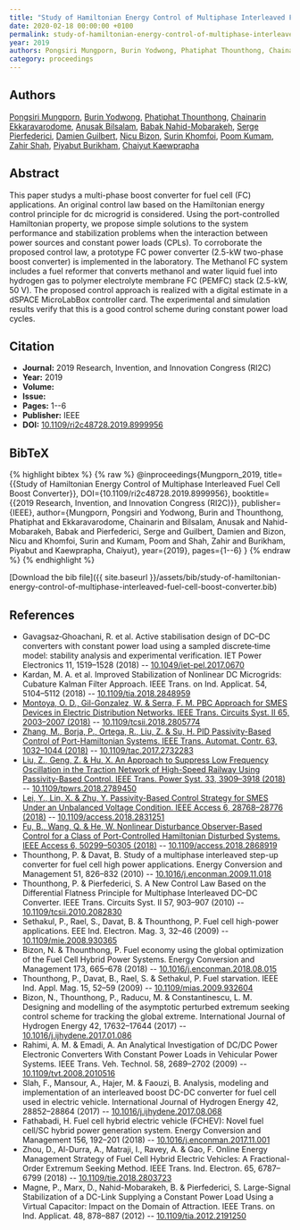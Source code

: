 ```yaml
---
title: "Study of Hamiltonian Energy Control of Multiphase Interleaved Fuel Cell Boost Converter"
date: 2020-02-18 00:00:00 +0100
permalink: study-of-hamiltonian-energy-control-of-multiphase-interleaved-fuel-cell-boost-converter
year: 2019
authors: Pongsiri Mungporn, Burin Yodwong, Phatiphat Thounthong, Chainarin Ekkaravarodome, Anusak Bilsalam, Babak Nahid-Mobarakeh, Serge Pierfederici, Damien Guilbert, Nicu Bizon, Surin Khomfoi, Poom Kumam, Zahir Shah, Piyabut Burikham, Chaiyut Kaewprapha
category: proceedings
---
```

 
## Authors
[Pongsiri Mungporn](authors/pongsiri-mungporn), [Burin Yodwong](authors/burin-yodwong), [Phatiphat Thounthong](authors/phatiphat-thounthong), [Chainarin Ekkaravarodome](authors/chainarin-ekkaravarodome), [Anusak Bilsalam](authors/anusak-bilsalam), [Babak Nahid-Mobarakeh](authors/babak-nahid-mobarakeh), [Serge Pierfederici](authors/serge-pierfederici), [Damien Guilbert](authors/damien-guilbert), [Nicu Bizon](authors/nicu-bizon), [Surin Khomfoi](authors/surin-khomfoi), [Poom Kumam](authors/poom-kumam), [Zahir Shah](authors/zahir-shah), [Piyabut Burikham](authors/piyabut-burikham), [Chaiyut Kaewprapha](authors/chaiyut-kaewprapha)
 
## Abstract
This paper studys a multi-phase boost converter for fuel cell (FC) applications. An original control law based on the Hamiltonian energy control principle for dc microgrid is considered. Using the port-controlled Hamiltonian property, we propose simple solutions to the system performance and stabilization problems when the interaction between power sources and constant power loads (CPLs). To corroborate the proposed control law, a prototype FC power converter (2.5-kW two-phase boost converter) is implemented in the laboratory. The Methanol FC system includes a fuel reformer that converts methanol and water liquid fuel into hydrogen gas to polymer electrolyte membrane FC (PEMFC) stack (2.5-kW, 50 V). The proposed control approach is realized with a digital estimate in a dSPACE MicroLabBox controller card. The experimental and simulation results verify that this is a good control scheme during constant power load cycles.
 
## Citation
- **Journal:** 2019 Research, Invention, and Innovation Congress (RI2C)
- **Year:** 2019
- **Volume:** 
- **Issue:** 
- **Pages:** 1--6
- **Publisher:** IEEE
- **DOI:** [10.1109/ri2c48728.2019.8999956](https://doi.org/10.1109/ri2c48728.2019.8999956)
 
## BibTeX
{% highlight bibtex %}
{% raw %}
@inproceedings{Mungporn_2019,
  title={{Study of Hamiltonian Energy Control of Multiphase Interleaved Fuel Cell Boost Converter}},
  DOI={10.1109/ri2c48728.2019.8999956},
  booktitle={{2019 Research, Invention, and Innovation Congress (RI2C)}},
  publisher={IEEE},
  author={Mungporn, Pongsiri and Yodwong, Burin and Thounthong, Phatiphat and Ekkaravarodome, Chainarin and Bilsalam, Anusak and Nahid-Mobarakeh, Babak and Pierfederici, Serge and Guilbert, Damien and Bizon, Nicu and Khomfoi, Surin and Kumam, Poom and Shah, Zahir and Burikham, Piyabut and Kaewprapha, Chaiyut},
  year={2019},
  pages={1--6}
}
{% endraw %}
{% endhighlight %}
 
[Download the bib file]({{ site.baseurl }}/assets/bib/study-of-hamiltonian-energy-control-of-multiphase-interleaved-fuel-cell-boost-converter.bib)
 
## References
- Gavagsaz‐Ghoachani, R. et al. Active stabilisation design of DC–DC converters with constant power load using a sampled discrete‐time model: stability analysis and experimental verification. IET Power Electronics 11, 1519–1528 (2018) -- [10.1049/iet-pel.2017.0670](https://doi.org/10.1049/iet-pel.2017.0670)
- Kardan, M. A. et al. Improved Stabilization of Nonlinear DC Microgrids: Cubature Kalman Filter Approach. IEEE Trans. on Ind. Applicat. 54, 5104–5112 (2018) -- [10.1109/tia.2018.2848959](https://doi.org/10.1109/tia.2018.2848959)
- [Montoya, O. D., Gil-Gonzalez, W. & Serra, F. M. PBC Approach for SMES Devices in Electric Distribution Networks. IEEE Trans. Circuits Syst. II 65, 2003–2007 (2018)](pbc-approach-for-smes-devices-in-electric-distribution-networks) -- [10.1109/tcsii.2018.2805774](https://doi.org/10.1109/tcsii.2018.2805774)
- [Zhang, M., Borja, P., Ortega, R., Liu, Z. & Su, H. PID Passivity-Based Control of Port-Hamiltonian Systems. IEEE Trans. Automat. Contr. 63, 1032–1044 (2018)](pid-passivity-based-control-of-port-hamiltonian-systems) -- [10.1109/tac.2017.2732283](https://doi.org/10.1109/tac.2017.2732283)
- [Liu, Z., Geng, Z. & Hu, X. An Approach to Suppress Low Frequency Oscillation in the Traction Network of High-Speed Railway Using Passivity-Based Control. IEEE Trans. Power Syst. 33, 3909–3918 (2018)](an-approach-to-suppress-low-frequency-oscillation-in-the-traction-network-of-high-speed-railway-using-passivity-based-control) -- [10.1109/tpwrs.2018.2789450](https://doi.org/10.1109/tpwrs.2018.2789450)
- [Lei, Y., Lin, X. & Zhu, Y. Passivity-Based Control Strategy for SMES Under an Unbalanced Voltage Condition. IEEE Access 6, 28768–28776 (2018)](passivity-based-control-strategy-for-smes-under-an-unbalanced-voltage-condition) -- [10.1109/access.2018.2831251](https://doi.org/10.1109/access.2018.2831251)
- [Fu, B., Wang, Q. & He, W. Nonlinear Disturbance Observer-Based Control for a Class of Port-Controlled Hamiltonian Disturbed Systems. IEEE Access 6, 50299–50305 (2018)](nonlinear-disturbance-observer-based-control-for-a-class-of-port-controlled-hamiltonian-disturbed-systems) -- [10.1109/access.2018.2868919](https://doi.org/10.1109/access.2018.2868919)
- Thounthong, P. & Davat, B. Study of a multiphase interleaved step-up converter for fuel cell high power applications. Energy Conversion and Management 51, 826–832 (2010) -- [10.1016/j.enconman.2009.11.018](https://doi.org/10.1016/j.enconman.2009.11.018)
- Thounthong, P. & Pierfederici, S. A New Control Law Based on the Differential Flatness Principle for Multiphase Interleaved DC–DC Converter. IEEE Trans. Circuits Syst. II 57, 903–907 (2010) -- [10.1109/tcsii.2010.2082830](https://doi.org/10.1109/tcsii.2010.2082830)
- Sethakul, P., Rael, S., Davat, B. & Thounthong, P. Fuel cell high-power applications. EEE Ind. Electron. Mag. 3, 32–46 (2009) -- [10.1109/mie.2008.930365](https://doi.org/10.1109/mie.2008.930365)
- Bizon, N. & Thounthong, P. Fuel economy using the global optimization of the Fuel Cell Hybrid Power Systems. Energy Conversion and Management 173, 665–678 (2018) -- [10.1016/j.enconman.2018.08.015](https://doi.org/10.1016/j.enconman.2018.08.015)
- Thounthong, P., Davat, B., Rael, S. & Sethakul, P. Fuel starvation. IEEE Ind. Appl. Mag. 15, 52–59 (2009) -- [10.1109/mias.2009.932604](https://doi.org/10.1109/mias.2009.932604)
- Bizon, N., Thounthong, P., Raducu, M. & Constantinescu, L. M. Designing and modelling of the asymptotic perturbed extremum seeking control scheme for tracking the global extreme. International Journal of Hydrogen Energy 42, 17632–17644 (2017) -- [10.1016/j.ijhydene.2017.01.086](https://doi.org/10.1016/j.ijhydene.2017.01.086)
- Rahimi, A. M. & Emadi, A. An Analytical Investigation of DC/DC Power Electronic Converters With Constant Power Loads in Vehicular Power Systems. IEEE Trans. Veh. Technol. 58, 2689–2702 (2009) -- [10.1109/tvt.2008.2010516](https://doi.org/10.1109/tvt.2008.2010516)
- Slah, F., Mansour, A., Hajer, M. & Faouzi, B. Analysis, modeling and implementation of an interleaved boost DC-DC converter for fuel cell used in electric vehicle. International Journal of Hydrogen Energy 42, 28852–28864 (2017) -- [10.1016/j.ijhydene.2017.08.068](https://doi.org/10.1016/j.ijhydene.2017.08.068)
- Fathabadi, H. Fuel cell hybrid electric vehicle (FCHEV): Novel fuel cell/SC hybrid power generation system. Energy Conversion and Management 156, 192–201 (2018) -- [10.1016/j.enconman.2017.11.001](https://doi.org/10.1016/j.enconman.2017.11.001)
- Zhou, D., Al-Durra, A., Matraji, I., Ravey, A. & Gao, F. Online Energy Management Strategy of Fuel Cell Hybrid Electric Vehicles: A Fractional-Order Extremum Seeking Method. IEEE Trans. Ind. Electron. 65, 6787–6799 (2018) -- [10.1109/tie.2018.2803723](https://doi.org/10.1109/tie.2018.2803723)
- Magne, P., Marx, D., Nahid-Mobarakeh, B. & Pierfederici, S. Large-Signal Stabilization of a DC-Link Supplying a Constant Power Load Using a Virtual Capacitor: Impact on the Domain of Attraction. IEEE Trans. on Ind. Applicat. 48, 878–887 (2012) -- [10.1109/tia.2012.2191250](https://doi.org/10.1109/tia.2012.2191250)

